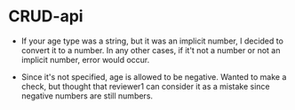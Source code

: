 # CRUD-api

- If your age type was a string, but it was an implicit number, I decided to convert it to a number. In any other cases, if it't not a number or not an implicit number, error would occur. 

- Since it's not specified, age is allowed to be negative. Wanted to make a check, but thought that reviewer1 can consider it as a mistake since negative numbers are still numbers.